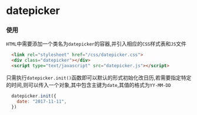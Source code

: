 # datepicker

### 使用
`HTML`中需要添加一个类名为`datepicker`的容器,并引入相应的`CSS`样式表和`JS`文件
```html
  <link rel="stylesheet" href="/css/datepicker.css">
  <div class="datepicker"></div>
  <script type="text/javascript" src="datepicker.js"></script>
```

只需执行`datepicker.init()`函数即可以默认的形式初始化改日历,若需要指定特定的时间,则可以传入一个对象,其中包含主键为`date`,其值的格式为`YY-MM-DD`
``` javascript
  datepicker.init({
    date: "2017-11-11",
  })
```
